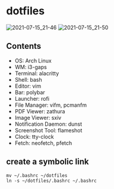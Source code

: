 # dotfiles
![2021-07-15_21-46](https://user-images.githubusercontent.com/52068717/125796500-0d538403-d938-448e-add0-aa5a4db05510.png)
![2021-07-15_21-50](https://user-images.githubusercontent.com/52068717/125796518-ca49320d-cc34-4a19-b776-0c69776a8cd0.png)

## Contents
- OS: Arch Linux   
- WM: i3-gaps   
- Terminal: alacritty   
- Shell: bash   
- Editor: vim   
- Bar: polybar   
- Launcher: rofi   
- File Manager: vifm, pcmanfm   
- PDF Viewer: zathura   
- Image Viewer: sxiv   
- Notification Daemon: dunst   
- Screenshot Tool: flameshot   
- Clock: tty-clock   
- Fetch: neofetch, pfetch   

## create a symbolic link
```
mv ~/.bashrc ~/dotfiles
ln -s ~/dotfiles/.bashrc ~/.bashrc
```
